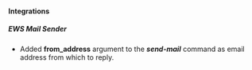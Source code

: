 
#### Integrations
##### EWS Mail Sender
- Added **from_address** argument to the ***send-mail*** command as email address from which to reply.